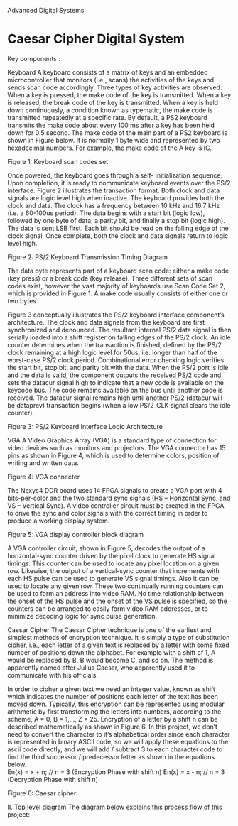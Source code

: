 Advanced Digital Systems
# Caesar Cipher Digital System 


Key components :

Keyboard
A keyboard consists of a matrix of keys and an embedded microcontroller that monitors (i.e., scans) the activities of the keys and sends scan code accordingly. Three types of key activities are observed: 
When a key is pressed, the make code of the key is transmitted. 
When a key is released, the break code of the key is transmitted.
When a key is held down continuously, a condition known as typematic, the make code is transmitted repeatedly at a specific rate. 
By default, a PS2 keyboard transmits the make code about every 100 ms after a key has been held down for 0.5 second. The make code of the main part of a PS2 keyboard is shown in Figure below. It is normally 1 byte wide and represented by two hexadecimal numbers. For example, the make code of the A key is IC. 

Figure 1:  Keyboard  scan codes set

Once powered, the keyboard goes through a self- initialization sequence. Upon completion, it is ready to communicate keyboard events over the PS/2 interface. 
Figure 2 illustrates the transaction format.  Both clock and data signals are logic level high when inactive.  The keyboard provides both the clock and data. The clock has a frequency between 10 kHz and 16.7 kHz (i.e. a 60-100us period).  The data begins with a start bit (logic low), followed by one byte of data, a parity bit, and finally a stop bit (logic high).  The data is sent LSB first.  Each bit should be read on the falling edge of the clock signal. Once complete, both the clock and data signals return to logic level high.


Figure 2:  PS/2 Keyboard Transmission Timing Diagram

The data byte represents part of a keyboard scan code:  either a make code (key press) or a break code (key release).  Three different sets of scan codes exist, however the vast majority of keyboards use Scan Code Set 2, which is provided in Figure 1. A make code usually consists of either one or two bytes. 

Figure 3 conceptually illustrates the PS/2 keyboard interface component’s architecture.  The clock and data signals from the keyboard are first synchronized and denounced.  The resultant internal PS/2 data signal is then serially loaded into a shift register on falling edges of the PS/2 clock.  An idle counter determines when the transaction is finished, defined by the PS/2 clock remaining at a high logic level for 50us, i.e. longer than half of the worst-case PS/2 clock period.  Combinational error checking logic verifies the start bit, stop bit, and parity bit with the data.   When the PS/2 port is idle and the data is valid, the component outputs the received PS/2 code and sets the datacur signal high to indicate that a new code is available on the keycode bus.  The code remains available on the bus until another code is received.  The datacur signal remains high until another PS/2 (datacur will be dataprev) transaction begins (when a low PS/2_CLK signal clears the idle counter).

Figure 3: PS/2 Keyboard Interface Logic Architecture

VGA
A Video Graphics Array (VGA) is a standard type of connection for video devices such as monitors and projectors. The VGA connector has 15 pins as shown in Figure 4, which is used to determine colors, position of writing and written data.

Figure 4: VGA connecter

The Nexys4 DDR board uses 14 FPGA signals to create a VGA port with 4 bits-per-color and the two standard sync signals (HS – Horizontal Sync, and VS – Vertical Sync). A video controller circuit must be created in the FPGA to drive the sync and color signals with the correct timing in order to produce a working display system. 

Figure 5: VGA display controller block diagram

A VGA controller circuit, shown in Figure 5, decodes the output of a horizontal-sync counter driven by the pixel clock to generate HS signal timings. This counter can be used to locate any pixel location on a given row. Likewise, the output of a vertical-sync counter that increments with each HS pulse can be used to generate VS signal timings. Also it can be used to locate any given row. These two continually running counters can be used to form an address into video RAM. No time relationship between the onset of the HS pulse and the onset of the VS pulse is specified, so the counters can be arranged to easily form video RAM addresses, or to minimize decoding logic for sync pulse generation.

Caesar Cipher
The Caesar Cipher technique is one of the earliest and simplest methods of encryption technique. It is simply a type of substitution cipher, i.e., each letter of a given text is replaced by a letter with some fixed number of positions down the alphabet. For example with a shift of 1, A would be replaced by B, B would become C, and so on. The method is apparently named after Julius Caesar, who apparently used it to communicate with his officials.

In order to cipher a given text we need an integer value, known as shift which indicates the number of positions each letter of the text has been moved down. Typically, this encryption can be represented using modular arithmetic by first transforming the letters into numbers, according to the scheme, A = 0, B = 1,…, Z = 25. Encryption of a letter by a shift n can be described mathematically as shown in Figure 6. In this project, we don’t need to convert the character to it’s alphabetical order since each character is represented in binary ASCII code, so we will apply these equations to the ascii code directly, and we will add / subtract 3 to each character code to find the third successor / predecessor letter as shown in the equations below.  
En(x) = x + n;          // n = 3
(Encryption Phase with shift n)
En(x) = x - n;          // n = 3
(Decryption Phase with shift n)

Figure 6: Caesar cipher

II. Top level diagram 
The diagram below explains this process flow of this project: 


